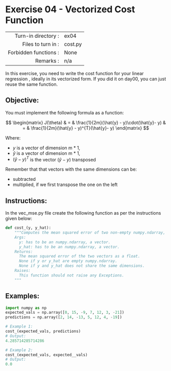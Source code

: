 # Exercise 04 - Vectorized Cost Function

|                         |                    |
| -----------------------:| ------------------ |
|   Turn-in directory :   |  ex04              |
|   Files to turn in :    |  cost.py           |
|   Forbidden functions : |  None              |
|   Remarks :             |  n/a               |

In this exercise, you need to write the cost function for your linear regression , ideally in its vectorized form. If you did it on day00, you can just reuse the same function.

## Objective:
You must implement the following formula as a function:  

$$
\begin{matrix}
J(\theta) & = &  \frac{1}{2m}(\hat{y} - y)\cdot(\hat{y}- y) & = & \frac{1}{2m}(\hat{y} - y)^{T}(\hat{y}- y)
\end{matrix}
$$  


Where:
- $y$ is a vector of dimension m * 1,
- $\hat{y}$ is a vector of dimension m * 1,
- $(\hat{y} - y)^{T}$ is the vector $(\hat{y} - y)$ transposed

Remember that that vectors with the same dimensions can be:
- subtracted
- multiplied, if we first transpose the one on the left


## Instructions:
In the vec_mse.py file create the following function as per the instructions given below:
```python
def cost_(y, y_hat):
    """Computes the mean squared error of two non-empty numpy.ndarray, without any for loop. The two arrays must have the same dimensions.
    Args:
      y: has to be an numpy.ndarray, a vector.
      y_hat: has to be an numpy.ndarray, a vector.
    Returns:
      The mean squared error of the two vectors as a float.
      None if y or y_hat are empty numpy.ndarray.
      None if y and y_hat does not share the same dimensions.
    Raises:
      This function should not raise any Exceptions.
    """
```

## Examples:
```python
import numpy as np
expected_vals = np.array([0, 15, -9, 7, 12, 3, -21])
predictions = np.array([2, 14, -13, 5, 12, 4, -19])

# Example 1:
cost_(expected_vals, predictions)
# Output:
4.285714285714286

# Example 2:
cost_(expected_vals, expected__vals)
# Output:
0.0
```